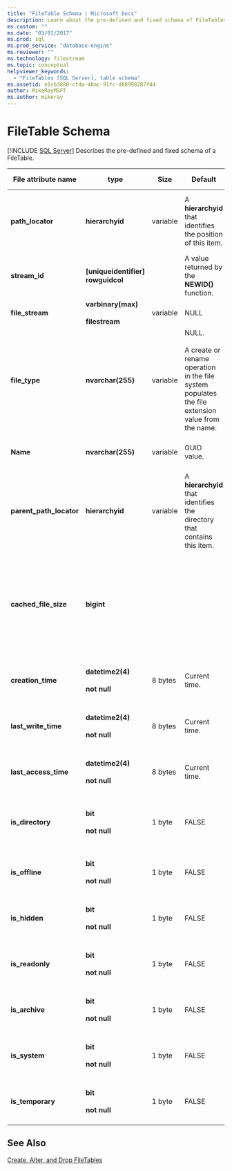```yaml
---
title: "FileTable Schema | Microsoft Docs"
description: Learn about the pre-defined and fixed schema of FileTables, a SQL Server feature that uses a directory structure to store files.
ms.custom: ""
ms.date: "03/01/2017"
ms.prod: sql
ms.prod_service: "database-engine"
ms.reviewer: ""
ms.technology: filestream
ms.topic: conceptual
helpviewer_keywords: 
  - "FileTables [SQL Server], table schema"
ms.assetid: e1cb3880-cfda-40ac-91fc-d08998287f44
author: MikeRayMSFT
ms.author: mikeray
---
```

# FileTable Schema
 [!INCLUDE [SQL Server](../../includes/applies-to-version/sqlserver.md)]
  Describes the pre-defined and fixed schema of a FileTable.  
  
|File attribute name|type|Size|Default|Description|File system accessibility|  
|-------------------------|----------|----------|-------------|-----------------|-------------------------------|  
|**path_locator**|**hierarchyid**|variable|A **hierarchyid** that identifies the position of this item.|The position of this node in the hierarchical FileNamespace.<br /><br /> Primary key for the table.|Can be created and modified by setting the Windows path values.|  
|**stream_id**|**[uniqueidentifier] rowguidcol**||A value returned by the **NEWID()** function.|A unique ID for the FILESTREAM data.|Not applicable.|  
|**file_stream**|**varbinary(max)**<br /><br /> **filestream**|variable|NULL|Contains the FILESTREAM data.|Not applicable.|  
|**file_type**|**nvarchar(255)**|variable|NULL.<br /><br /> A create or rename operation in the file system populates the file extension value from the name.|Represents the type of the file.<br /><br /> This column can be used as the **TYPE COLUMN** when you create a full-text index.<br /><br /> **file_type** is a persisted computed column.|Calculated automatically. Cannot be set.|  
|**Name**|**nvarchar(255)**|variable|GUID value.|The file or directory name.|Can be created or modified by using Windows APIs.|  
|**parent_path_locator**|**hierarchyid**|variable|A **hierarchyid** that identifies the directory that contains this item.|The **hierarchyid** of the containing directory.<br /><br /> **parent_path_locator** is a persisted computed column.|Calculated automatically. Cannot be set.|  
|**cached_file_size**|**bigint**|||The size in bytes of the FILESTREAM data.<br /><br /> **cached_file_size** is a persisted computed column.|Although the cached file size is automatically kept up to date, it can go out of sync in unusual circumstances. To calculate the exact size, use the **DATALENGTH()** function.|  
|**creation_time**|**datetime2(4)**<br /><br /> **not null**|8 bytes|Current time.|The date and time that the file was created.|Calculated automatically. Can also be set by using Windows APIs.|  
|**last_write_time**|**datetime2(4)**<br /><br /> **not null**|8 bytes|Current time.|The date and time that the file was last updated.|Calculated automatically. Can also be set by using Windows APIs.|  
|**last_access_time**|**datetime2(4)**<br /><br /> **not null**|8 bytes|Current time.|The date and time that the file was last accessed.|Calculated automatically. Can also be set by using Windows APIs.|  
|**is_directory**|**bit**<br /><br /> **not null**|1 byte|FALSE|Indicates whether the row represents a directory. This value is calculated automatically, and cannot be set.|Calculated automatically. Cannot be set.|  
|**is_offline**|**bit**<br /><br /> **not null**|1 byte|FALSE|Offline file attribute.|Calculated automatically. Can also be set by using Windows APIs.|  
|**is_hidden**|**bit**<br /><br /> **not null**|1 byte|FALSE|Hidden file attribute.|Calculated automatically. Can also be set by using Windows APIs.|  
|**is_readonly**|**bit**<br /><br /> **not null**|1 byte|FALSE|Read-only  file attribute.|Calculated automatically. Can also be set by using Windows APIs.|  
|**is_archive**|**bit**<br /><br /> **not null**|1 byte|FALSE|Archive attribute.|Calculated automatically. Can also be set by using Windows APIs.|  
|**is_system**|**bit**<br /><br /> **not null**|1 byte|FALSE|System file attribute.|Calculated automatically. Can also be set by using Windows APIs.|  
|**is_temporary**|**bit**<br /><br /> **not null**|1 byte|FALSE|Temporary file attribute.|Calculated automatically. Can also be set by using Windows APIs.|  
  
## See Also  
 [Create, Alter, and Drop FileTables](../../relational-databases/blob/create-alter-and-drop-filetables.md)  
  
  
